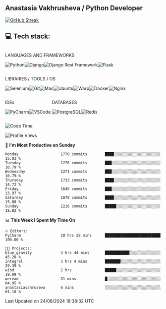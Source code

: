 ## Anastasia Vakhrusheva / Python Developer

<a href="https://git.io/streak-stats"><img src="https://streak-stats.demolab.com?user=KetKode&theme=transparent&mode=weekly" alt="GitHub Streak" /></a>

## **💻 Tech stack:**

<div style="display: inline-block;">

LANGUAGES AND FRAMEWORKS

<img alt="Python" src="https://img.shields.io/badge/Python-FFD43B?style=for-the-badge&logo=python&logoColor=blue" /><img alt="Django" src="https://img.shields.io/badge/Django-092E20?style=for-the-badge&logo=django&logoColor=green" /><img alt="Django Rest Framework" src="https://img.shields.io/badge/django%20rest-ff1709?style=for-the-badge&logo=django&logoColor=white" /><img alt="Flask" src="https://img.shields.io/badge/Flask-000000?style=for-the-badge&logo=flask&logoColor=white" />

</div>

<div style="display: inline-block;">
  
LIBRARIES / TOOLS / OS

<img alt="Selenium" src="https://img.shields.io/badge/Selenium-43B02A?style=for-the-badge&logo=Selenium&logoColor=white" /><img alt="Git" src="https://img.shields.io/badge/GIT-E44C30?style=for-the-badge&logo=git&logoColor=white" /><img alt="Mac" src="https://img.shields.io/badge/mac%20os-000000?style=for-the-badge&logo=apple&logoColor=white" /><img alt="Ubuntu" src="https://img.shields.io/badge/Ubuntu-E95420?style=for-the-badge&logo=ubuntu&logoColor=white" /><img alt="Warp" src="https://img.shields.io/badge/warp-01A4FF?style=for-the-badge&logo=warp&logoColor=white" /><img alt="Docker" src="https://img.shields.io/badge/Docker-2CA5E0?style=for-the-badge&logo=docker&logoColor=white" /><img alt="Nginx" src="https://img.shields.io/badge/Nginx-009639?style=for-the-badge&logo=nginx&logoColor=white" />

</div>

<div style="display: inline-block;">

IDEs

<img alt="PyCharm" src="https://img.shields.io/badge/PyCharm-000000.svg?&style=for-the-badge&logo=PyCharm&logoColor=white" /><img alt="VSCode" src="https://img.shields.io/badge/VSCode-0078D4?style=for-the-badge&logo=visual%20studio%20code&logoColor=white" />

</div>

<div style="display: inline-block;">
  
DATABASES

<img alt="PostgreSQL" src="https://img.shields.io/badge/PostgreSQL-316192?style=for-the-badge&logo=postgresql&logoColor=white" /><img alt="Redis" src="https://img.shields.io/badge/redis-%23DD0031.svg?&style=for-the-badge&logo=redis&logoColor=white" />

</div>
                    
<br/>

<!--START_SECTION:waka-->
![Code Time](http://img.shields.io/badge/Code%20Time-71%20hrs%2052%20mins-blue)

![Profile Views](http://img.shields.io/badge/Profile%20Views-0-blue)

📅 **I'm Most Productive on Sunday** 

```text
Monday                   1770 commits        ████░░░░░░░░░░░░░░░░░░░░░   15.03 % 
Tuesday                  1270 commits        ███░░░░░░░░░░░░░░░░░░░░░░   10.79 % 
Wednesday                1271 commits        ███░░░░░░░░░░░░░░░░░░░░░░   10.79 % 
Thursday                 1733 commits        ████░░░░░░░░░░░░░░░░░░░░░   14.72 % 
Friday                   1645 commits        ███░░░░░░░░░░░░░░░░░░░░░░   13.97 % 
Saturday                 1870 commits        ████░░░░░░░░░░░░░░░░░░░░░   15.88 % 
Sunday                   2216 commits        █████░░░░░░░░░░░░░░░░░░░░   18.82 % 
```


📊 **This Week I Spent My Time On** 

```text
🔥 Editors: 
PyCharm                  10 hrs 28 mins      █████████████████████████   100.00 % 

🐱‍💻 Projects: 
blue_gravity             4 hrs 44 mins       ███████████░░░░░░░░░░░░░░   45.28 % 
integral                 3 hrs 4 mins        ███████░░░░░░░░░░░░░░░░░░   29.39 % 
wibd                     2 hrs               █████░░░░░░░░░░░░░░░░░░░░   19.09 % 
weread                   31 mins             █░░░░░░░░░░░░░░░░░░░░░░░░   04.95 % 
anastasiavahruseva       6 mins              ░░░░░░░░░░░░░░░░░░░░░░░░░   01.10 % 
```


 Last Updated on 24/08/2024 18:38:32 UTC
<!--END_SECTION:waka-->

</div>
